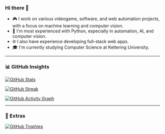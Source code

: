 ### Hi there 👋

- 🎮 I work on various videogame, software, and web automation projects, with a focus on machine learning and computer vision.  
- 🐍 I'm most experienced with Python, especially in automation, AI, and computer vision.  
- 🌐 I also have experience developing full-stack web apps.  
- 🎓 I'm currently studying Computer Science at Kettering University.

---

### 📊 GitHub Insights

<!-- GitHub Stats -->
[![GitHub Stats](https://github-readme-stats.vercel.app/api?username=matthewmiglio&show_icons=true&theme=default)](https://github.com/anuraghazra/github-readme-stats)

<!-- Streak Stats -->
[![GitHub Streak](https://streak-stats.demolab.com?user=matthewmiglio&theme=default&hide_border=false)](https://git.io/streak-stats)

<!-- Activity Graph -->
[![GitHub Activity Graph](https://github-readme-activity-graph.vercel.app/graph?username=matthewmiglio&theme=github-compact)](https://github.com/ashutosh00710/github-readme-activity-graph)

---

### 🧩 Extras

<!-- Trophies -->
[![GitHub Trophies](https://github-profile-trophy.vercel.app/?username=matthewmiglio&theme=flat&no-frame=true&column=7)](https://github.com/ryo-ma/github-profile-trophy)
